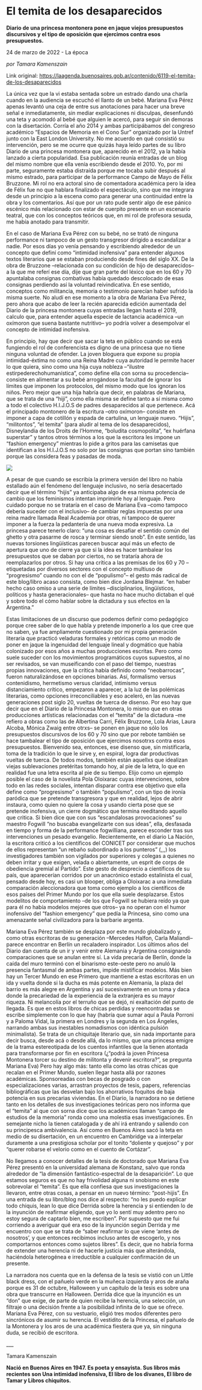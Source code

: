 # El temita de los desaparecidos

**Diario de una princesa montonera pone en jaque viejos presupuestos discursivos y el tipo de oposición que ejercimos contra esos presupuestos.**

24 de marzo de 2022 - La época

_por Tamara Kamenszain_

Link original: https://laagenda.buenosaires.gob.ar/contenido/6119-el-temita-de-los-desaparecidos



La única vez que la vi estaba sentada sobre un estrado dando una charla cuando en la audiencia se escuchó el llanto de un bebé. Mariana Eva Pérez apenas levantó una ceja de entre sus anotaciones para hacer una breve señal e inmediatamente, sin mediar explicaciones ni disculpas, desenfundó una teta y acomodó al bebé que alguien le acercó, para seguir sin demoras con la disertación. Corría el año 2014 y ambas participábamos del congreso académico “Espacios de Memoria en el Cono Sur” organizado por la Untref junto con la East London University. No me acuerdo en qué consistió su intervención, pero se me ocurre que quizás haya leído partes de su libro Diario de una princesa montonera que, aparecido en el 2012, ya la había lanzado a cierta popularidad. Esa publicación reunía entradas de un blog del mismo nombre que ella venía escribiendo desde el 2010. Yo, por mi parte, seguramente estaba distraída porque me tocaba subir después al mismo estrado, para participar de la performance Campo de Mayo de Félix Bruzzone. Mi rol no era actoral sino de comentadora académica pero la idea de Félix fue no que hablara finalizado el espectáculo, sino que me integrara desde un principio a la escena como para generar una continuidad entre la obra y los comentarios. Así que por un rato pude sentir algo de ese pánico escénico más relacionado con estar de cuerpito presente en un escenario teatral, que con los conceptos teóricos que, en mi rol de profesora sesuda, me había anotado para transmitir.




En el caso de Mariana Eva Pérez con su bebé, no se trató de ninguna performance ni tampoco de un gesto transgresor dirigido a escandalizar a nadie. Por esos días yo venía pensando y escribiendo alrededor de un concepto que definí como “intimidad inofensiva” para entender algunos textos literarios que se estaban produciendo desde fines del siglo XX. De la obra de Bruzzone –relacionada con su condición de hijo de desaparecidos– a la que me referí ese día, dije que gran parte del léxico que en los 60 y 70 apuntalaba consignas combativas había quedado descolocado de esas consignas perdiendo así la voluntad reivindicativa. En ese sentido, conceptos como militancia, memoria o testimonio parecían haber sufrido la misma suerte. No aludí en ese momento a la obra de Mariana Eva Pérez, pero ahora que acabo de leer la recién aparecida edición aumentada del Diario de la princesa montonera cuyas entradas llegan hasta el 2019, calculo que, para entender aquella especie de lactancia académica –un oxímoron que suena bastante nutritivo– yo podría volver a desempolvar el concepto de intimidad inofensiva.




En principio, hay que decir que sacar la teta en público cuando se está fungiendo el rol de conferencista es digno de una princesa que no tiene ninguna voluntad de ofender. La joven bloguera que expone su propia intimidad-éxtima no como una Reina Madre cuya autoridad le permite hacer lo que quiera, sino como una hija cuya nobleza –“ilustre estirpederechohumanística”, como define ella con sorna su procedencia– consiste en alimentar a su bebé arrogándose la facultad de ignorar los límites que imponen los protocolos, del mismo modo que los ignoran los niños. Pero mejor que una hija habría que decir, en palabras de Mariana, que se trata de una “hiji”, como ella misma se define tanto a sí misma como a todo el colectivo H.I.J.O.S de padres desaparecidos al que pertenece. Acá el principado montonero de la escritura –otro oxímoron– consiste en imponer a capa de cotillón y espada de cartulina, un lenguaje nuevo. “Hijis”, “militontos”, “el temita” (para aludir al tema de los desaparecidos), Disneylandia de los Droits de l’Homme, “boludita cosmopolita”, “ex huérfana superstar” y tantos otros términos a los que la escritora les impone un “fashion emergency” mientras lo pide a gritos para las camisetas que identifican a los H.I.J.O.S no solo por las consignas que portan sino también porque las considera feas y pasadas de moda.




![](https://cdn.feater.me/files/images/55796/9df0c2c6-566b-42e5-bcb0-97b5faf6ad06.png)




A pesar de que cuando se escribía la primera versión del libro no había estallado aún el fenómeno del lenguaje inclusivo, no sería desacertado decir que el término “hijis” ya anticipaba algo de esa misma potencia de cambio que los feminismos intentan imprimirle hoy al lenguaje. Pero cuidado porque no se trataría en el caso de Mariana Eva –como tampoco debería suceder con el inclusivo– de cambiar reglas impuestas por una reina madre llamada Real Academia por otras, ni tampoco de querer imponer a la fuerza la pedantería de una nueva moda expresiva. La princesa parece tenerlo claro: “una cosa es desafiar el sentido común del ghetto y otra pasarme de rosca y terminar siendo snob”. En este sentido, las nuevas torsiones lingüísticas parecen buscar aquí más un efecto de apertura que uno de cierre ya que si la idea es hacer tambalear los presupuestos que se daban por ciertos, no se trataría ahora de reemplazarlos por otros. Si hay una crítica a las premisas de los 60 y 70 –etiquetadas por diversos sectores con el concepto multiuso de “progresismo” cuando no con el de “populismo”– el gesto más radical de este blog/libro acaso consista, como bien dice Jordana Blejmar. “en haber hecho caso omiso a una serie de límites –disciplinarios, lingüísticos, políticos y hasta generacionales– que hasta no hace mucho dictaban el qué y sobre todo el cómo hablar sobre la dictadura y sus efectos en la Argentina.”




Estas limitaciones de un discurso que podemos definir como pedagógico porque cree saber de lo que habla y pretende imponerlo a los que cree que no saben, ya fue ampliamente cuestionado por mi propia generación literaria que practicó veladuras formales y retóricas como un modo de poner en jaque la ingenuidad del lenguaje lineal y dogmático que había colonizado por esos años a muchas producciones escritas. Pero como suele suceder con los movimientos programáticos cuyos supuestos, al no ser revisados, se van museificando con el paso del tiempo, nuestras propias innovaciones, que la crítica había definido como “neobarrocas”, fueron naturalizándose en opciones binarias. Así, formalismo versus contenidismo, hermetismo versus claridad, intimismo versus distanciamiento crítico, empezaron a aparecer, a la luz de las polémicas literarias, como opciones irreconciliables y eso aceleró, en las nuevas generaciones post siglo 20, vueltas de tuerca de disenso. Por eso hay que decir que en el Diario de la Princesa Montonera, lo mismo que en otras producciones artísticas relacionadas con el “temita” de la dictadura –me refiero a obras como las de Albertina Carri, Félix Bruzzone, Lola Arias, Laura Alcoba, Mónica Zwaig entre otrxs– se ponen en jaque no sólo los presupuestos discursivos de los 60 y 70 sino que por rebote también se hace tambalear el tipo de oposición que ejercimos nosotrxs contra esos presupuestos. Bienvenido sea, entonces, ese disenso que, sin mistificarla, toma de la tradición lo que le sirve y, en espiral, logra dar productivas vueltas de tuerca. De todos modos, también están aquellxs que idealizan viejas sublevaciones pretéritas tomando hoy, al pie de la letra, lo que en realidad fue una letra escrita al pie de su tiempo. Elijo como un ejemplo posible el caso de la novelista Pola Oloixarac cuyas intervenciones, sobre todo en las redes sociales, intentan disparar contra ese objetivo que ella define como “progresismo” o también “populismo”, con un tipo de ironía paródica que se pretende transgresora y que en realidad, lejos de abrir instaura, como quien no quiere la cosa y usando cierta pose que se pretende inofensiva, un cierre dogmático que termina reeditando aquello que critica. Si bien dice que con sus “escandalosas provocaciones” su maestro Fogwill “no buscaba evangelizarte con sus ideas”, ella, desfasada en tiempo y forma de la performance fogwilliana, parece esconder tras sus intervenciones un pesado evangelio. Recientemente, en el diario La Nación, la escritora criticó a los científicos del CONICET por considerar que muchos de ellos representan “un rebaño subordinado a los punteros” (,,,) los investigadores también son vigilados por superiores y colegas a quienes no deben irritar y que exigen, velada o abiertamente, un esprit de corps de obediencia gremial al Partido”. Este gesto de desprecio a científicos de su país, que aparecerían corridos por un anacrónico estado estalinista el cual, pensado desde hoy, es casi un blooper, obliga a Oloixarac a una inmediata comparación aleccionadora que toma como ejemplo a los científicos de esos países del Primer Mundo por los que ella suele desplazarse. Estos modelitos de comportamiento –de los que Fogwill se hubiera reído ya que para él no había modelos mejores que otros– ya no operan con el humor inofensivo del “fashion emergency” que pedía la Princesa, sino como una amenazante señal civilizadora para la barbarie argenta.




Mariana Eva Pérez también se desplaza por este mundo globalizado y, como otras escritoras de su generación –Mercedes Halfon, Carla Maliandi– parece encontrar en Berlín un recaladero inspirador. Los últimos años del Diario dan cuenta de un ir y venir entre Alemania y Argentina consignando comparaciones que se anulan entre sí. La vida precaria de Berlín, donde la caída del muro terminó con el binarismo este-oeste pero no anuló la presencia fantasmal de ambas partes, impide mistificar modelos. Más bien hay un Tercer Mundo en ese Primero que mantiene a estas escritoras en un ida y vuelta donde si la ducha es más potente en Alemania, la plaza del barrio es más alegre en Argentina y así sucesivamente en un toma y daca donde la precariedad de la experiencia de la extranjera es su mayor riqueza. Ni melancolía por el terruño que se dejó, ni exaltación del punto de llegada. Es que en estos libros de chicas perdidas y reencontradas se escribe simplemente con lo que hay (habría que sumar aquí a Paula Porroni y a Paloma Vidal, la primera en Londres y la segunda en Los Ángeles, narrando ambas sus inestables nomadismos con idéntica pulsión minimalista). Se trata de un chiquitaje literario que, sin nada importante para decir busca, desde acá o desde allá, da lo mismo, que una princesa emigre de la trama estereotipada de los cuentos infantiles que la tienen atontada para transformarse por fin en escritora (¿“podrá la joven Princesa Montonera torcer su destino de militonta y devenir escritora?”, se pregunta Mariana Eva) Pero hay algo más: tanto ella como las otras chicas que recalan en el Primer Mundo, suelen llegar hasta allá por razones académicas. Sponsoreadas con becas de posgrado o con especializaciones varias, arrastran proyectos de tesis, papers, referencias bibliográficas que las desvelan bajo los ahorrativos foquitos de baja potencia en sus precarias viviendas. En el Diario, la narradora no se detiene tanto en los detalles de sus investigaciones teóricas pero nos informa que el “temita” al que con sorna dice que los académicos llaman “campo de estudios de la memoria” ronda como una molestia esas investigaciones. En semejante nicho la tienen catalogada y de ahí irá entrando y saliendo con su principesca ambivalencia. Así como en Buenos Aires sacó la teta en medio de su disertación, en un encuentro en Cambridge va a interpelar duramente a una prestigiosa scholar por el tonito “doliente y quejoso” y por “querer robarse el velorio como en el cuento de Cortázar”.




No llegamos a conocer detalles de la tesis de doctorado que Mariana Eva Pérez presentó en la universidad alemana de Konstanz, salvo que ronda alrededor de “la dimensión fantástico-espectral de la desaparición”. Lo que estamos seguros es que no hay frivolidad alguna ni snobismo en este sobrevolar el “temita”. Es que ella confiesa que sus investigaciones la llevaron, entre otras cosas, a pensar en un nuevo término: “post-hijis”. En una entrada de su libro/blog nos dice al respecto: “no les puedo explicar todo chiquis, lean lo que dice Derrida sobre la herencia y si entienden lo de la inyunción de reafirmar eligiendo, que yo lo sentí muy adentro pero no estoy segura de captarlo bien, me escriben”. Por supuesto que me fui corriendo a averiguar qué era eso de la inyunción según Derrida y me encuentro con que se trata de “saber reafirmar lo que viene ‘antes de nosotros’, y que entonces recibimos incluso antes de escogerlo, y nos comportarnos entonces como sujetos libres”. Es decir, que no habría forma de extender una herencia ni de hacerle justicia más que alterándola, haciéndola heterogénea e irreductible a cualquier confirmación de un presente.




La narradora nos cuenta que en la defensa de la tesis se vistió con un Little black dress, con el pañuelo verde en la muñeca izquierda y aros de araña porque es 31 de octubre, Halloween y un capítulo de la tesis es sobre una obra que transcurre en Halloween. Derrida dice que la inyunción es un “don” que exige, de parte de quien recibe la herencia, una selección, un filtraje o una decisión frente a la posibilidad infinita de lo que se ofrece. Mariana Eva Pérez, con su vestuario, eligió tres modos diferentes pero sincrónicos de asumir su herencia. El vestidito de la Princesa, el pañuelo de la Montonera y los aros de una académica fiestera que ya, sin ninguna duda, se recibió de escritora.




\_\_\_




Tamara Kamenszain




**Nació en Buenos Aires en 1947. Es poeta y ensayista. Sus libros más recientes son Una intimidad inofensiva, El libro de los divanes, El libro de Tamar y Libros chiquitos.**



